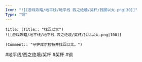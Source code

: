 ```yaml
---
Icon: "![[游戏攻略/地平线/地平线 西之绝境/奖杯/找回以太.png|30]]"
Type: "铜"
---
```

```ad-common-bronze-trophy
title: (Title:: "找回以太")
![[游戏攻略/地平线/地平线 西之绝境/奖杯/找回以太.png|100]]

(Comment:: "守护库尔拉特并找回以太。")
```

#地平线/西之绝境/奖杯 #奖杯 #铜
